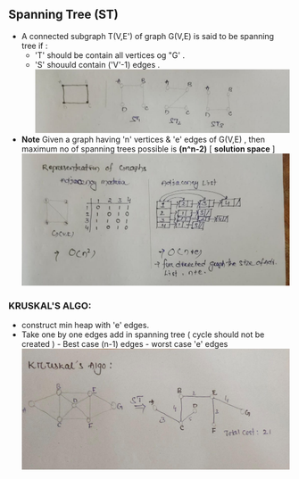 ## Spanning Tree (ST)
- A connected subgraph T(V,E') of graph G(V,E) is said to be spanning tree if :
    - 'T' should be contain all vertices og "G' .
    - 'S' shouuld contain ('V'-1) edges .
![image](img1.jpg)
 - **Note** Given a graph having 'n' vertices & 'e' edges of G(V,E) , then maximum no of spanning trees possible is **(n^n-2)** [ **solution space** ] 
![image](img2.jpg)
### KRUSKAL'S ALGO:
- construct min heap with 'e' edges.
- Take one by one edges add in spanning tree ( cycle should not be created )
      - Best case (n-1) edges
      - worst case 'e' edges
![image](img3.jpg)
